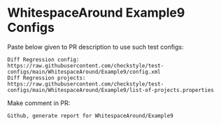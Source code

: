 # WhitespaceAround Example9 Configs
Paste below given to PR description to use such test configs:
```
Diff Regression config: https://raw.githubusercontent.com/checkstyle/test-configs/main/WhitespaceAround/Example9/config.xml
Diff Regression projects: https://raw.githubusercontent.com/checkstyle/test-configs/main/WhitespaceAround/Example9/list-of-projects.properties
```
Make comment in PR:
```
Github, generate report for WhitespaceAround/Example9
```
